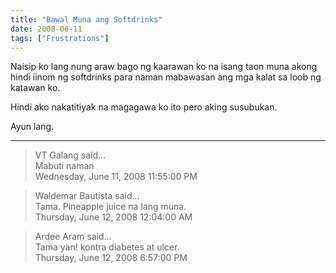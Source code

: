 ```yaml
---
title: "Bawal Muna ang Softdrinks"
date: 2008-06-11
tags: ["Frustrations"]
---
```


Naisip ko lang nung araw bago ng kaarawan ko na isang taon muna akong hindi iinom ng softdrinks para naman mabawasan ang mga kalat sa loob ng katawan ko.

Hindi ako nakatitiyak na magagawa ko ito pero aking susubukan.

Ayun lang.

---

> VT Galang said...  
> Mabuti naman  
> Wednesday, June 11, 2008 11:55:00 PM 

> Waldemar Bautista said...  
> Tama. Pineapple juice na lang muna.  
> Thursday, June 12, 2008 12:04:00 AM 

> Ardee Aram said...  
> Tama yan! kontra diabetes at ulcer.  
> Thursday, June 12, 2008 6:57:00 PM 